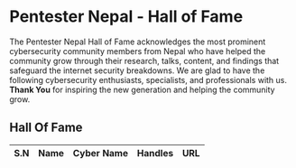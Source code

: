 # Pentester Nepal - Hall of Fame
The Pentester Nepal Hall of Fame acknowledges the most prominent cybersecurity community members from Nepal who have helped the community grow through their research, talks, content, and findings that safeguard the internet security breakdowns. We are glad to have the following cybersecurity enthusiasts, specialists, and professionals with us. **Thank You** for inspiring the new generation and helping the community grow.

## Hall Of Fame
S.N | Name |  Cyber Name | Handles | URL 
----|------|-------------|---------|-----
